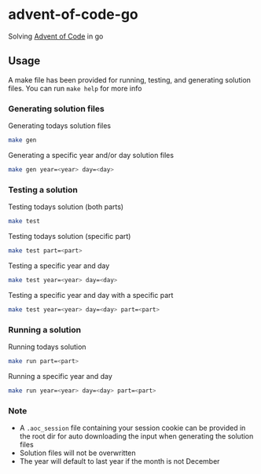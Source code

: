 # advent-of-code-go

Solving [Advent of Code](https://adventofcode.com/) in go

## Usage

A make file has been provided for running, testing, and generating solution files. You can run `make help` for more info

### Generating solution files

Generating todays solution files
```sh
make gen
```

Generating a specific year and/or day solution files
```sh
make gen year=<year> day=<day>
```

### Testing a solution

Testing todays solution (both parts)
```sh
make test
```

Testing todays solution (specific part)
```sh
make test part=<part>
```

Testing a specific year and day
```sh
make test year=<year> day=<day>
```

Testing a specific year and day with a specific part
```sh
make test year=<year> day=<day> part=<part>
```

### Running a solution

Running todays solution
```sh
make run part=<part>
```

Running a specific year and day
```sh
make run year=<year> day=<day> part=<part>
```

### Note
- A `.aoc_session` file containing your session cookie can be provided in the root dir for auto downloading the input when generating the solution files
- Solution files will not be overwritten
- The year will default to last year if the month is not December
